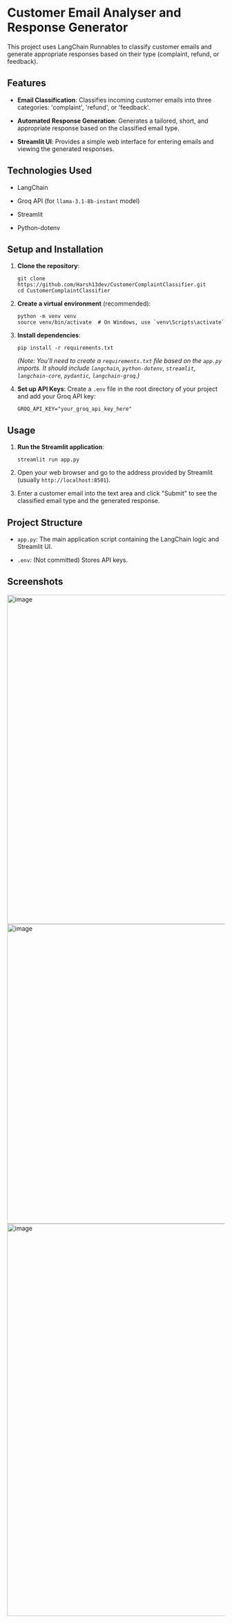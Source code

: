 # Customer Email Analyser and Response Generator

This project uses LangChain Runnables to classify customer emails and generate appropriate responses based on their type (complaint, refund, or feedback).

## Features

* **Email Classification**: Classifies incoming customer emails into three categories: 'complaint', 'refund', or 'feedback'.

* **Automated Response Generation**: Generates a tailored, short, and appropriate response based on the classified email type.

* **Streamlit UI**: Provides a simple web interface for entering emails and viewing the generated responses.

## Technologies Used

* LangChain

* Groq API (for `llama-3.1-8b-instant` model)

* Streamlit

* Python-dotenv

## Setup and Installation

1.  **Clone the repository**:

    ```
    git clone https://github.com/Harsh13dev/CustomerComplaintClassifier.git
    cd CustomerComplaintClassifier
    
    ```

2.  **Create a virtual environment** (recommended):

    ```
    python -m venv venv
    source venv/bin/activate  # On Windows, use `venv\Scripts\activate`

    ```

3.  **Install dependencies**:

    ```
    pip install -r requirements.txt

    ```

    *(Note: You'll need to create a `requirements.txt` file based on the `app.py` imports. It should include `langchain`, `python-dotenv`, `streamlit`, `langchain-core`, `pydantic`, `langchain-groq`.)*

4.  **Set up API Keys**:
    Create a `.env` file in the root directory of your project and add your Groq API key:

    ```
    GROQ_API_KEY="your_groq_api_key_here"

    ```

## Usage

1.  **Run the Streamlit application**:

    ```
    streamlit run app.py

    ```

2.  Open your web browser and go to the address provided by Streamlit (usually `http://localhost:8501`).

3.  Enter a customer email into the text area and click "Submit" to see the classified email type and the generated response.

## Project Structure

* `app.py`: The main application script containing the LangChain logic and Streamlit UI.

* `.env`: (Not committed) Stores API keys.

## Screenshots 

<img width="1917" height="760" alt="image" src="https://github.com/user-attachments/assets/1c55c0f1-5a61-4c4b-bcf3-74c1260d9b47" />
<img width="1430" height="692" alt="image" src="https://github.com/user-attachments/assets/77c70b3b-71a6-4a76-a86f-8b03c037d577" />
<img width="1582" height="906" alt="image" src="https://github.com/user-attachments/assets/9bef9806-8094-4706-8aac-b609aa762d1f" />

